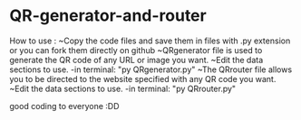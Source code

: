 # QR-generator-and-router

How to use :
~Copy the code files and save them in files with .py extension or you can fork them directly on github
~QRgenerator file is used to generate the QR code of any URL or image you want.
~Edit the data sections to use.
    -in terminal: "py QRgenerator.py"
~The QRrouter file allows you to be directed to the website specified with any QR code you want.
~Edit the data sections to use.
    -in terminal: "py QRrouter.py"

good coding to everyone :DD
